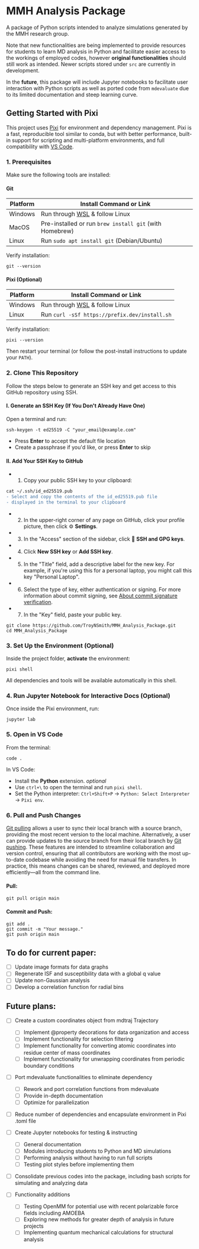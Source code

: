 # MMH Analysis Package
A package of Python scripts intended to analyze simulations generated by the MMH research group.

Note that new functionalities are being implemented to provide resources for students to learn MD analysis in Python and facilitate easier access to the workings of employed codes, however **original functionalities** should still work as intended. Newer scripts stored under `src` are currently in development.

In the **future**, this package will include Jupyter notebooks to facilitate user interaction with Python scripts as well as ported code from `mdevaluate` due to its limited documentation and steep learning curve.

## Getting Started with Pixi
This project uses [Pixi](https://pixi.sh/latest/) for environment and dependency management. Pixi is a fast, reproducible tool similar to conda, but with better performance, built-in support for scripting and multi-platform environments, and full compatibility with [VS Code](https://code.visualstudio.com/). 

### 1. Prerequisites
Make sure the following tools are installed:
#### Git
| Platform | Install Command or Link                                 |
| -------- | ------------------------------------------------------- |
| Windows  | Run through [WSL](https://learn.microsoft.com/en-us/windows/wsl/install) & follow Linux |
| MacOS    | Pre-installed or run `brew install git` (with Homebrew) |
| Linux    | Run `sudo apt install git` (Debian/Ubuntu)              |

Verify installation:
```
git --version
```

#### Pixi (Optional)
| Platform | Install Command or Link                                 |
| -------- | ------------------------------------------------------- |
| Windows  | Run through [WSL](https://learn.microsoft.com/en-us/windows/wsl/install) & follow Linux |
| Linux    | Run `curl -sSf https://prefix.dev/install.sh`           |

Verify installation:
```
pixi --version
```

Then restart your terminal (or follow the post-install instructions to update your `PATH`).

### 2. Clone This Repository
Follow the steps below to generate an SSH key and get access to this GitHub repository using SSH.
#### I. Generate an SSH Key (If You Don't Already Have One)
Open a terminal and run:
```
ssh-keygen -t ed25519 -C "your_email@example.com"
```
- Press **Enter** to accept the default file location
- Create a passphrase if you'd like, or press **Enter** to skip

#### II. Add Your SSH Key to GitHub
- 1. Copy your public SSH key to your clipboard:
```diff
cat ~/.ssh/id_ed25519.pub
- Select and copy the contents of the id_ed25519.pub file
- displayed in the terminal to your clipboard
```
- 2. In the upper-right corner of any page on GitHub, click your profile picture, then click &#9881; **Settings**.
- 3. In the "Access" section of the sidebar, click  &#128273; **SSH and GPG keys**.
- 4. Click **New SSH key** or **Add SSH key**.
- 5. In the "Title" field, add a descriptive label for the new key. For example, if you're using this for a personal laptop, you might call this key "Personal Laptop".
- 6. Select the type of key, either authentication or signing. For more information about commit signing, see [About commit signature verification](https://docs.github.com/en/authentication/managing-commit-signature-verification/about-commit-signature-verification).
- 7. In the "Key" field, paste your public key.

```
git clone https://github.com/TroyNSmith/MMH_Analysis_Package.git
cd MMH_Analysis_Package
```

### 3. Set Up the Environment (Optional)
Inside the project folder, **activate** the environment:
```
pixi shell
```
All dependencies and tools will be available automatically in this shell.

### 4. Run Jupyter Notebook for Interactive Docs (Optional)
Once inside the Pixi environment, run:
```
jupyter lab
```

### 5. Open in VS Code
From the terminal:
```
code .
```

In VS Code:
- Install the **Python** extension.
  *optional*
- Use `ctrl+\` to open the terminal and run `pixi shell`.
- Set the Python interpreter: `Ctrl+Shift+P` &#8594; `Python: Select Interpreter` &#8594; `Pixi env`.

### 6. Pull and Push Changes
[Git pulling](https://github.com/git-guides/git-pull) allows a user to sync their local branch with a source branch, providing the most recent version to the local machine. Alternatively, a user can provide updates to the source branch from their local branch by [Git pushing](https://github.com/git-guides/git-push). These features are intended to streamline collaboration and version control, ensuring that all contributors are working with the most up-to-date codebase while avoiding the need for manual file transfers. In practice, this means changes can be shared, reviewed, and deployed more efficiently&#8212;all from the command line.

#### Pull:
```
git pull origin main
```

#### Commit and Push:
```
git add .
git commit -m "Your message."
git push origin main
```

## To do for current paper:

- [ ] Update image formats for data graphs
- [ ] Regenerate ISF and susceptibility data with a global q value
- [ ] Update non-Gaussian analysis
- [ ] Develop a correlation function for radial bins

## Future plans:

- [ ] Create a custom coordinates object from mdtraj Trajectory
    - [ ] Implement @property decorations for data organization and access
    - [ ] Implement functionality for selection filtering
    - [ ] Implement functionality for converting atomic coordinates into residue center of mass coordinates
    - [ ] Implement functionality for unwrapping coordinates from periodic boundary conditions

- [ ] Port mdevaluate functionalities to eliminate dependency
    - [ ] Rework and port correlation functions from mdevaluate
    - [ ] Provide in-depth documentation
    - [ ] Optimize for parallelization

- [ ] Reduce number of dependencies and encapsulate environment in Pixi .toml file

- [ ] Create Jupyter notebooks for testing & instructing
    - [ ] General documentation
    - [ ] Modules introducing students to Python and MD simulations
    - [ ] Performing analysis without having to run full scripts
    - [ ] Testing plot styles before implementing them

- [ ] Consolidate previous codes into the package, including bash scripts for simulating and analyzing data

- [ ] Functionality additions
    - [ ] Testing OpenMM for potential use with recent polarizable force fields including AMOEBA
    - [ ] Exploring new methods for greater depth of analysis in future projects
    - [ ] Implementing quantum mechanical calculations for structural analysis

